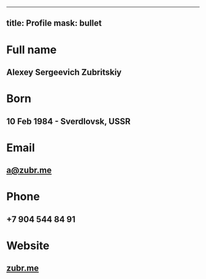 -------------
title: Profile
mask: bullet
-------------


Full name
============================
Alexey Sergeevich Zubritskiy
----------------------------

Born
====
10 Feb 1984 - Sverdlovsk, USSR
--------------------------------


Email
=====
<a@zubr.me>
-----------

Phone
=====
+7 904 544 84 91
----------------


Website
=======
[zubr.me](http://zubr.me)
--------------